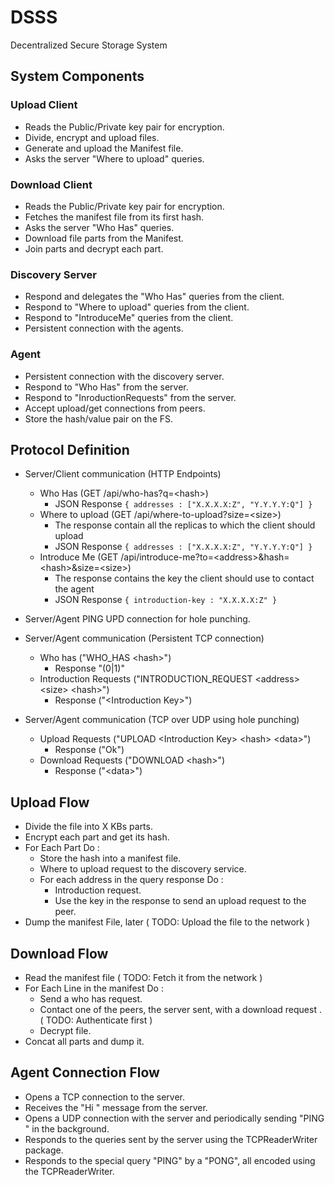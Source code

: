# DSSS
Decentralized Secure Storage System


## System Components

### Upload Client
- Reads the Public/Private key pair for encryption.
- Divide, encrypt and upload files.
- Generate and upload the Manifest file.
- Asks the server "Where to upload" queries.

### Download Client
- Reads the Public/Private key pair for encryption.
- Fetches the manifest file from its first hash.
- Asks the server "Who Has" queries.
- Download file parts from the Manifest.
- Join parts and decrypt each part.

### Discovery Server
- Respond and delegates the "Who Has" queries from the client.
- Respond to "Where to upload" queries from the client.
- Respond to "IntroduceMe" queries from the client.
- Persistent connection with the agents.

### Agent
- Persistent connection with the discovery server.
- Respond to "Who Has" from the server.
- Respond to "InroductionRequests" from the server.
- Accept upload/get connections from peers.
- Store the hash/value pair on the FS.


## Protocol Definition

- Server/Client communication (HTTP Endpoints)
  - Who Has (GET /api/who-has?q=&lt;hash&gt;)
    - JSON Response `{ addresses : ["X.X.X.X:Z", "Y.Y.Y.Y:Q"] }`
  - Where to upload (GET /api/where-to-upload?size=&lt;size&gt;)
    - The response contain all the replicas to which the client should upload
    - JSON Response `{ addresses : ["X.X.X.X:Z", "Y.Y.Y.Y:Q"] }`
  - Introduce Me (GET /api/introduce-me?to=&lt;address&gt;&hash=&lt;hash&gt;&size=&lt;size&gt;)
    - The response contains the key the client should use to contact the agent
    - JSON Response `{ introduction-key : "X.X.X.X:Z" }`

- Server/Agent PING UPD connection for hole punching.

- Server/Agent communication (Persistent TCP connection)
  - Who has ("WHO_HAS &lt;hash&gt;")
    - Response "(0|1)"
  - Introduction Requests ("INTRODUCTION_REQUEST &lt;address&gt; &lt;size&gt; &lt;hash&gt;")
    - Response ("&lt;Introduction Key&gt;")

- Server/Agent communication (TCP over UDP using hole punching)
  - Upload Requests ("UPLOAD &lt;Introduction Key&gt; &lt;hash&gt; &lt;data&gt;")
    - Response ("Ok")
  - Download Requests ("DOWNLOAD &lt;hash&gt;")
    - Response ("&lt;data&gt;")

## Upload Flow

- Divide the file into X KBs parts.
- Encrypt each part and get its hash.
- For Each Part Do :
  - Store the hash into a manifest file.
  - Where to upload request to the discovery service.
  - For each address in the query response Do :
    - Introduction request.
    - Use the key in the response to send an upload request to the peer.
- Dump the manifest File, later ( TODO: Upload the file to the network )


## Download Flow

- Read the manifest file ( TODO: Fetch it from the network )
- For Each Line in the manifest Do :
  - Send a who has request.
  - Contact one of the peers, the server sent, with a download request . ( TODO: Authenticate first )
  - Decrypt file.
- Concat all parts and dump it.


## Agent Connection Flow
- Opens a TCP connection to the server.
- Receives the "Hi <ID>" message from the server.
- Opens a UDP connection with the server and periodically sending "PING <id>" in the background.
- Responds to the queries sent by the server using the TCPReaderWriter package.
- Responds to the special query "PING" by a "PONG", all encoded using the TCPReaderWriter.

